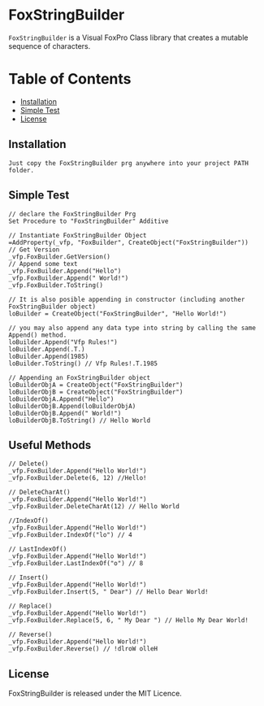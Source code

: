 # FoxStringBuilder
`FoxStringBuilder` is a Visual FoxPro Class library that creates a mutable sequence of characters.

# Table of Contents

- [Installation](#installation)
- [Simple Test](#simple-test)
- [License](#license)


## Installation

```
Just copy the FoxStringBuilder prg anywhere into your project PATH folder.
```

## Simple Test
```xBase
// declare the FoxStringBuilder Prg
Set Procedure to "FoxStringBuilder" Additive

// Instantiate FoxStringBuilder Object
=AddProperty(_vfp, "FoxBuilder", CreateObject("FoxStringBuilder"))
// Get Version
_vfp.FoxBuilder.GetVersion()
// Append some text
_vfp.FoxBuilder.Append("Hello")
_vfp.FoxBuilder.Append(" World!")
_vfp.FoxBuilder.ToString()

// It is also posible appending in constructor (including another FoxStringBuilder object)
loBuilder = CreateObject("FoxStringBuilder", "Hello World!")

// you may also append any data type into string by calling the same Append() method.
loBuilder.Append("Vfp Rules!")
loBuilder.Append(.T.)
loBuilder.Append(1985)
loBuilder.ToString() // Vfp Rules!.T.1985

// Appending an FoxStringBuilder object
loBuilderObjA = CreateObject("FoxStringBuilder")
loBuilderObjB = CreateObject("FoxStringBuilder")
loBuilderObjA.Append("Hello")
loBuilderObjB.Append(loBuilderObjA)
loBuilderObjB.Append(" World!")
loBuilderObjB.ToString() // Hello World
```
## Useful Methods
```xBase
// Delete()
_vfp.FoxBuilder.Append("Hello World!")
_vfp.FoxBuilder.Delete(6, 12) //Hello!

// DeleteCharAt()
_vfp.FoxBuilder.Append("Hello World!")
_vfp.FoxBuilder.DeleteCharAt(12) // Hello World

//IndexOf()
_vfp.FoxBuilder.Append("Hello World!")
_vfp.FoxBuilder.IndexOf("lo") // 4

// LastIndexOf()
_vfp.FoxBuilder.Append("Hello World!")
_vfp.FoxBuilder.LastIndexOf("o") // 8

// Insert()
_vfp.FoxBuilder.Append("Hello World!")
_vfp.FoxBuilder.Insert(5, " Dear") // Hello Dear World!

// Replace()
_vfp.FoxBuilder.Append("Hello World!")
_vfp.FoxBuilder.Replace(5, 6, " My Dear ") // Hello My Dear World!

// Reverse()
_vfp.FoxBuilder.Append("Hello World!")
_vfp.FoxBuilder.Reverse() // !dlroW olleH

```
## License

FoxStringBuilder is released under the MIT Licence.
